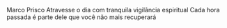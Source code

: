 Marco Prisco
Atravesse o dia com tranquila vigilância espiritual
Cada hora passada é parte dele que você não mais recuperará

